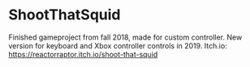 # ShootThatSquid
Finished gameproject from fall 2018, made for custom controller. New version for keyboard and Xbox controller controls in 2019.
Itch.io: https://reactorraptor.itch.io/shoot-that-squid
